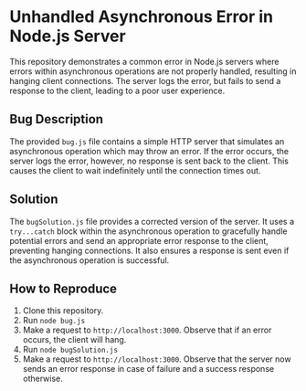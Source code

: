 # Unhandled Asynchronous Error in Node.js Server

This repository demonstrates a common error in Node.js servers where errors within asynchronous operations are not properly handled, resulting in hanging client connections. The server logs the error, but fails to send a response to the client, leading to a poor user experience.

## Bug Description

The provided `bug.js` file contains a simple HTTP server that simulates an asynchronous operation which may throw an error.  If the error occurs, the server logs the error, however, no response is sent back to the client. This causes the client to wait indefinitely until the connection times out.

## Solution

The `bugSolution.js` file provides a corrected version of the server. It uses a `try...catch` block within the asynchronous operation to gracefully handle potential errors and send an appropriate error response to the client, preventing hanging connections.  It also ensures a response is sent even if the asynchronous operation is successful.

## How to Reproduce

1. Clone this repository.
2. Run `node bug.js`
3. Make a request to `http://localhost:3000`. Observe that if an error occurs, the client will hang.
4. Run `node bugSolution.js`
5. Make a request to `http://localhost:3000`. Observe that the server now sends an error response in case of failure and a success response otherwise.